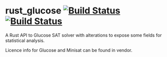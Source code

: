 # rust_glucose [![Build Status](https://travis-ci.com/gokberkkocak/rust_glucose.svg?branch=master)](https://travis-ci.com/gokberkkocak/rust_glucose) [![Build Status](https://github.com/gokberkkocak/rust_glucose/workflows/Continuous%20integration/badge.svg)](https://github.com/gokberkkocak/rust_glucose/actions)
A Rust API to Glucose SAT solver with alterations to expose some fields for statistical analysis.

Licence info for Glucose and Minisat can be found in vendor.
